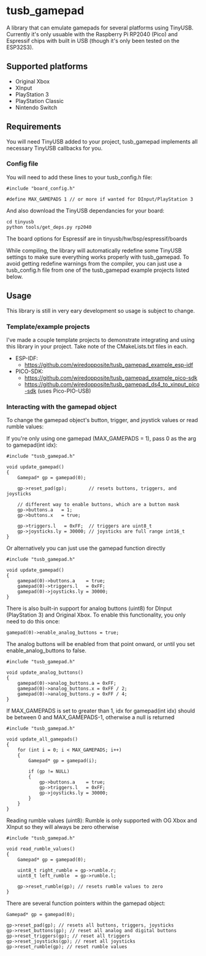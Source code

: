 # tusb_gamepad
A library that can emulate gamepads for several platforms using TinyUSB. Currently it's only usuable with the Raspberry Pi RP2040 (Pico) and Espressif chips with built in USB (though it's only been tested on the ESP32S3).

## Supported platforms
- Original Xbox
- XInput
- PlayStation 3
- PlayStation Classic
- Nintendo Switch

## Requirements
You will need TinyUSB added to your project, tusb_gamepad implements all necessary TinyUSB callbacks for you. 

### Config file
You will need to add these lines to your tusb_config.h file:
```
#include "board_config.h"

#define MAX_GAMEPADS 1 // or more if wanted for DInput/PlayStation 3
```
And also download the TinyUSB dependancies for your board:
```
cd tinyusb
python tools/get_deps.py rp2040
```
The board options for Espressif are in tinyusb/hw/bsp/espressif/boards

While compiling, the library will automatically redefine some TinyUSB settings to make sure everything works properly with tusb_gamepad. To avoid getting redefine warnings from the compiler, you can just use a tusb_config.h file from one of the tusb_gamepad example projects listed below.

## Usage
This library is still in very eary development so usage is subject to change. 

### Template/example projects

I've made a couple template projects to demonstrate integrating and using this library in your project. Take note of the CMakeLists.txt files in each.

- ESP-IDF: 
    - https://github.com/wiredopposite/tusb_gamepad_example_esp-idf
- PICO-SDK: 
    - https://github.com/wiredopposite/tusb_gamepad_example_pico-sdk
    - https://github.com/wiredopposite/tusb_gamepad_ds4_to_xinput_pico-sdk (uses Pico-PIO-USB)

### Interacting with the gamepad object
To change the gamepad object's button, trigger, and joystick values or read rumble values:

If you're only using one gamepad (MAX_GAMEPADS = 1), pass 0 as the arg to gamepad(int idx):
```
#include "tusb_gamepad.h"

void update_gamepad()
{
    Gamepad* gp = gamepad(0);

    gp->reset_pad(gp);        // resets buttons, triggers, and joysticks

    // different way to enable buttons, which are a button mask
    gp->buttons.a   = 1;
    gp->buttons.x   = true;

    gp->triggers.l   = 0xFF;  // triggers are uint8_t
    gp->joysticks.ly = 30000; // joysticks are full range int16_t
}
```
Or alternatively you can just use the gamepad function directly
```
#include "tusb_gamepad.h"

void update_gamepad()
{
    gamepad(0)->buttons.a    = true; 
    gamepad(0)->triggers.l   = 0xFF; 
    gamepad(0)->joysticks.ly = 30000;
}
```
There is also built-in support for analog buttons (uint8) for DInput (PlayStation 3) and Original Xbox. To enable this functionality, you only need to do this once:
```
gamepad(0)->enable_analog_buttons = true;
```
The analog buttons will be enabled from that point onward, or until you set enable_analog_buttons to false.
```
#include "tusb_gamepad.h"

void update_analog_buttons()
{
    gamepad(0)->analog_buttons.a = 0xFF;
    gamepad(0)->analog_buttons.x = 0xFF / 2;
    gamepad(0)->analog_buttons.y = 0xFF / 4;
}
```

If MAX_GAMEPADS is set to greater than 1, idx for gamepad(int idx) should be between 0 and MAX_GAMEPADS-1, otherwise a null is returned
```
#include "tusb_gamepad.h"

void update_all_gamepads()
{
    for (int i = 0; i < MAX_GAMEPADS; i++)
    {
        Gamepad* gp = gamepad(i);

        if (gp != NULL)
        {
            gp->buttons.a    = true; 
            gp->triggers.l   = 0xFF; 
            gp->joysticks.ly = 30000;
        }
    }
}
```
Reading rumble values (uint8):
Rumble is only supported with OG Xbox and XInput so they will always be zero otherwise
```
#include "tusb_gamepad.h"

void read_rumble_values()
{
    Gamepad* gp = gamepad(0);

    uint8_t right_rumble = gp->rumble.r;
    uint8_t left_rumble  = gp->rumble.l;

    gp->reset_rumble(gp); // resets rumble values to zero
}
```
There are several function pointers within the gamepad object:
```
Gamepad* gp = gamepad(0);

gp->reset_pad(gp); // resets all buttons, triggers, joysticks
gp->reset_buttons(gp); // reset all analog and digital buttons
gp->reset_triggers(gp); // reset all triggers
gp->reset_joysticks(gp); // reset all joysticks
gp->reset_rumble(gp); // reset rumble values
```